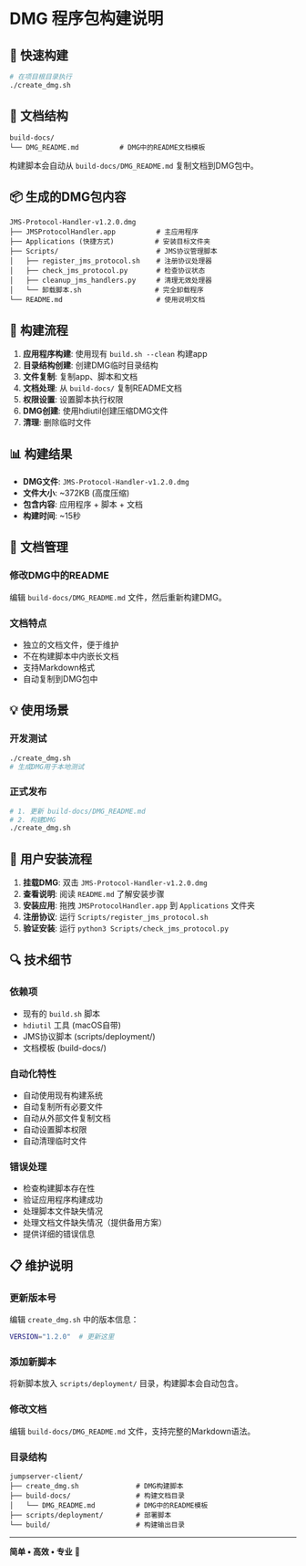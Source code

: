 # DMG 程序包构建说明

## 🚀 快速构建

```bash
# 在项目根目录执行
./create_dmg.sh
```

## 📁 文档结构

```
build-docs/
└── DMG_README.md          # DMG中的README文档模板
```

构建脚本会自动从 `build-docs/DMG_README.md` 复制文档到DMG包中。

## 📦 生成的DMG包内容

```
JMS-Protocol-Handler-v1.2.0.dmg
├── JMSProtocolHandler.app          # 主应用程序
├── Applications (快捷方式)          # 安装目标文件夹
├── Scripts/                        # JMS协议管理脚本
│   ├── register_jms_protocol.sh    # 注册协议处理器
│   ├── check_jms_protocol.py       # 检查协议状态
│   ├── cleanup_jms_handlers.py     # 清理无效处理器
│   └── 卸载脚本.sh                  # 完全卸载程序
└── README.md                       # 使用说明文档
```

## 🔧 构建流程

1. **应用程序构建**: 使用现有 `build.sh --clean` 构建app
2. **目录结构创建**: 创建DMG临时目录结构
3. **文件复制**: 复制app、脚本和文档
4. **文档处理**: 从 `build-docs/` 复制README文档
5. **权限设置**: 设置脚本执行权限
6. **DMG创建**: 使用hdiutil创建压缩DMG文件
7. **清理**: 删除临时文件

## 📊 构建结果

- **DMG文件**: `JMS-Protocol-Handler-v1.2.0.dmg`
- **文件大小**: ~372KB (高度压缩)
- **包含内容**: 应用程序 + 脚本 + 文档
- **构建时间**: ~15秒

## 📝 文档管理

### 修改DMG中的README
编辑 `build-docs/DMG_README.md` 文件，然后重新构建DMG。

### 文档特点
- 独立的文档文件，便于维护
- 不在构建脚本中内嵌长文档
- 支持Markdown格式
- 自动复制到DMG包中

## 💡 使用场景

### 开发测试
```bash
./create_dmg.sh
# 生成DMG用于本地测试
```

### 正式发布
```bash
# 1. 更新 build-docs/DMG_README.md
# 2. 构建DMG
./create_dmg.sh
```

## 🎯 用户安装流程

1. **挂载DMG**: 双击 `JMS-Protocol-Handler-v1.2.0.dmg`
2. **查看说明**: 阅读 `README.md` 了解安装步骤
3. **安装应用**: 拖拽 `JMSProtocolHandler.app` 到 `Applications` 文件夹
4. **注册协议**: 运行 `Scripts/register_jms_protocol.sh`
5. **验证安装**: 运行 `python3 Scripts/check_jms_protocol.py`

## 🔍 技术细节

### 依赖项
- 现有的 `build.sh` 脚本
- `hdiutil` 工具 (macOS自带)
- JMS协议脚本 (scripts/deployment/)
- 文档模板 (build-docs/)

### 自动化特性
- 自动使用现有构建系统
- 自动复制所有必要文件
- 自动从外部文件复制文档
- 自动设置脚本权限
- 自动清理临时文件

### 错误处理
- 检查构建脚本存在性
- 验证应用程序构建成功
- 处理脚本文件缺失情况
- 处理文档文件缺失情况（提供备用方案）
- 提供详细的错误信息

## 📋 维护说明

### 更新版本号
编辑 `create_dmg.sh` 中的版本信息：
```bash
VERSION="1.2.0"  # 更新这里
```

### 添加新脚本
将新脚本放入 `scripts/deployment/` 目录，构建脚本会自动包含。

### 修改文档
编辑 `build-docs/DMG_README.md` 文件，支持完整的Markdown语法。

### 目录结构
```
jumpserver-client/
├── create_dmg.sh              # DMG构建脚本
├── build-docs/                # 构建文档目录
│   └── DMG_README.md          # DMG中的README模板
├── scripts/deployment/        # 部署脚本
└── build/                     # 构建输出目录
```

---

**简单 • 高效 • 专业** 🚀
